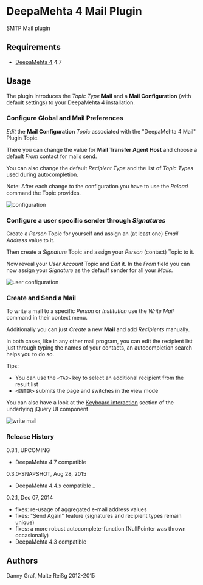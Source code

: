 # DeepaMehta 4 Mail Plugin

SMTP Mail plugin

## Requirements

  * [DeepaMehta 4](http://github.com/jri/deepamehta) 4.7

## Usage

The plugin introduces the _Topic Type_ **Mail** and a **Mail Configuration** (with default settings) to your DeepaMehta 4 installation.

### Configure Global and Mail Preferences

_Edit_ the **Mail Configuration** _Topic_ associated with the "DeepaMehta 4 Mail" Plugin Topic.

There you can change the value for **Mail Transfer Agent Host** and choose a default *From* contact for mails send.

You can also change the default *Recipient Type* and the list of *Topic Types* used during autocompletion.

Note: After each change to the configuration you have to use the *Reload* command the Topic provides.

![configuration](https://github.com/mukil/dm4-mail/raw/master/doc/configuration.png)

### Configure a user specific sender through _Signatures_

Create a _Person_ Topic for yourself and assign an (at least one) _Email Address_ value to it.

Then create a _Signature_ Topic  and assign your _Person_  (contact) Topic to it.

Now reveal your *User Account* Topic and _Edit_ it. In the *From* field you can now assign your _Signature_ as the defaulf sender for all your _Mails_.

![user configuration](https://github.com/mukil/dm4-mail/raw/master/doc/userconfig.png)

### Create and Send a Mail

To write a mail to a specific _Person_ or _Institution_ use the *Write Mail* command in their context menu.

Additionally you can just _Create_ a new **Mail** and add _Recipients_ manually.

In both cases, like in any other mail program, you can edit the recipient list just through typing the names of your contacts, an autocompletion search helps you to do so.

Tips:

- You can use the `<TAB>` key to select an additional recipient from the result list
- `<ENTER>` submits the page and switches in the view mode

You can also have a look at the [Keyboard interaction](http://api.jqueryui.com/autocomplete/) section of the underlying jQuery UI component

![write mail](https://github.com/mukil/dm4-mail/raw/master/doc/mail.png)

### Release History

0.3.1, UPCOMING

* DeepaMehta 4.7 compatible

0.3.0-SNAPSHOT, Aug 28, 2015

* DeepaMehta 4.4.x compatible ..

0.2.1, Dec 07, 2014

* fixes: re-usage of aggregated e-mail address values
* fixes: "Send Again" feature (signatures and recipient types remain unique)
* fixes: a more robust autocomplete-function (NullPointer was thrown occasionally)
* DeepaMehta 4.3 compatible


Authors
-------
Danny Graf, Malte Reißg 2012-2015

